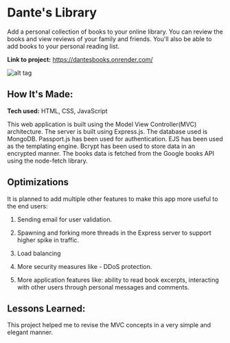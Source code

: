 # Dante's Library
Add a personal collection of books to your online library. You can review the books and view reviews of your family and friends. You'll also be able to add books to your personal reading list.

**Link to project:** https://dantesbooks.onrender.com/

![alt tag](https://ibb.co/JKtV7cX)

## How It's Made:

**Tech used:** HTML, CSS, JavaScript

This web application is built using the Model View Controller(MVC) architecture. The server is built using Express.js. The database used is MongoDB. Passport.js has been used for authentication. EJS has been used as the templating engine. Bcrypt has been used to store data in an encrypted manner. The books data is fetched from the Google books API using the node-fetch library.

## Optimizations

It is planned to add multiple other features to make this app more useful to the end users:

1) Sending email for user validation.

2) Spawning and forking more threads in the Express server to support higher spike in traffic.

3) Load balancing

4) More security measures like - DDoS protection.

5) More application features like: ability to read book excerpts, interacting with other users through         personal messages and comments. 

## Lessons Learned:

This project helped me to revise the MVC concepts in a very simple and elegant manner.


